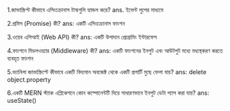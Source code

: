 1.জাভাস্ক্রিপ্ট কীভাবে এসিংক্রোনাস টাস্কগুলি হ্যান্ডল করে?
ans. ইভেন্ট লুপের মাধ্যমে

2.প্রমিস (Promise) কী?
ans: একটি এসিংক্রোনাস ফাংশন

3.ওয়েব এপিআই (Web API) কী?
ans: একটি উপাদান প্রোগ্রামিং ইন্টারফেস

4.ফাংশনে মিডলওয়্যার (Middleware) কী?
ans: একটি ফাংশনের ইনপুট এবং আউটপুট মধ্যে মধ্যস্থকরণ করতে ব্যবহৃত ফাংশন

5.ভ্যানিলা জাভাস্ক্রিপ্টে কীভাবে একটি বিদ্যমান অবজেক্ট থেকে একটি প্রপার্টি মুছে ফেলা যায়?
ans: delete object.property

6.একটি MERN স্ট্যাক এপ্লিকেশনে কোন কম্পোনেন্টটি দিয়ে সাধারণভাবে ইনপুট ডেটা প্যাস করা যায়?
ans: useState()
